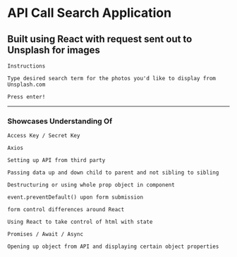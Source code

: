 # API Call Search Application


## Built using React with request sent out to Unsplash for images
` Instructions `

` Type desired search term for the photos you'd like to display from Unsplash.com `

` Press enter! `

---

### Showcases Understanding Of
` Access Key / Secret Key `

` Axios `

` Setting up API from third party `

` Passing data up and down child to parent and not sibling to sibling `

` Destructuring or using whole prop object in component `

` event.preventDefault() upon form submission `

` form control differences around React `

` Using React to take control of html with state `

` Promises / Await / Async `

` Opening up object from API and displaying certain object properties `
